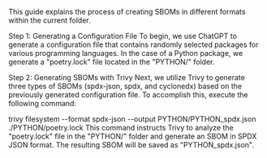This guide explains the process of creating SBOMs in different formats within the current folder.

Step 1: Generating a Configuration File
To begin, we use ChatGPT to generate a configuration file that contains randomly selected packages for various programming languages. In the case of a Python package, we generate a "poetry.lock" file located in the "PYTHON/" folder.

Step 2: Generating SBOMs with Trivy
Next, we utilize Trivy to generate three types of SBOMs (spdx-json, spdx, and cyclonedx) based on the previously generated configuration file. To accomplish this, execute the following command:

trivy filesystem --format spdx-json --output PYTHON/PYTHON_spdx.json ./PYTHON/poetry.lock
This command instructs Trivy to analyze the "poetry.lock" file in the "PYTHON/" folder and generate an SBOM in SPDX JSON format. The resulting SBOM will be saved as "PYTHON_spdx.json".